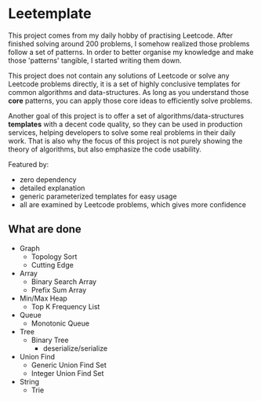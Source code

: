# Leetemplate
This project comes from my daily hobby of practising Leetcode. After finished solving around 200 problems, I somehow realized those problems follow a set of patterns. 
In order to better organise my knowledge and make those 'patterns' tangible, I started writing them down.

This project does not contain any solutions of Leetcode or solve any Leetcode problems directly,  it is a set of highly conclusive templates for common algorithms and data-structures. As long as
you understand those **core** patterns, you can apply those core ideas to efficiently solve problems.

Another goal of this project is to offer a set of algorithms/data-structures **templates** with a decent code quality, so they can be used in production services, helping 
developers to solve some real problems in their daily work. That is also why the focus of this project is not purely showing the theory of algorithms, but also
emphasize the code usability.


Featured by:
- zero dependency 
- detailed explanation
- generic parameterized templates for easy usage
- all are examined by Leetcode problems, which gives more confidence

## What are done
- Graph
  - Topology Sort
  - Cutting Edge
- Array
  - Binary Search Array
  - Prefix Sum Array
- Min/Max Heap
  - Top K Frequency List
- Queue
  - Monotonic Queue
- Tree
  - Binary Tree
    - deserialize/serialize 
- Union Find
  - Generic Union Find Set
  - Integer Union Find Set
- String
  - Trie